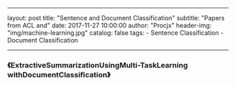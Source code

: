 ----
layout:     post
title:      "Sentence and Document Classification"
subtitle:   "Papers from ACL and"
date:       2017-11-27 10:00:00
author:     "Procjx"
header-img: "img/machine-learning.jpg"
catalog:    false
tags:
    - Sentence Classification
    - Document Classification
    
---

### 《ExtractiveSummarizationUsingMulti-TaskLearning withDocumentClassiﬁcation》
